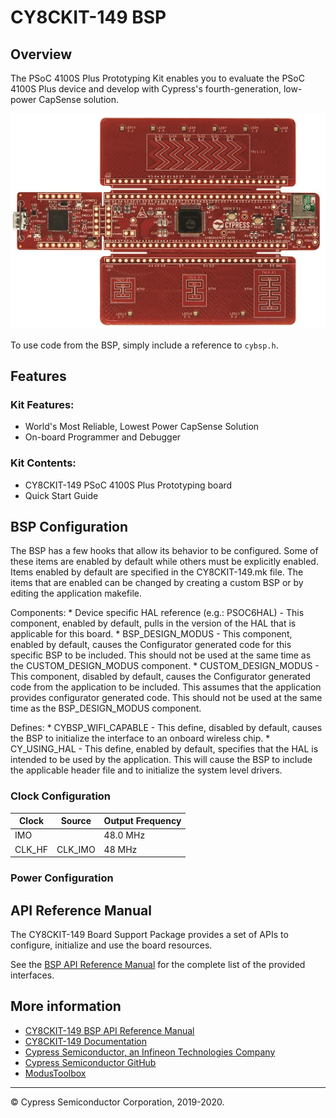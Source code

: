 # CY8CKIT-149 BSP

## Overview

The PSoC 4100S Plus Prototyping Kit enables you to evaluate the PSoC 4100S Plus device and develop with Cypress's fourth-generation, low-power CapSense solution.

![](docs/html/board.png)

To use code from the BSP, simply include a reference to `cybsp.h`.

## Features

### Kit Features:

* World's Most Reliable, Lowest Power CapSense Solution
* On-board Programmer and Debugger

### Kit Contents:

* CY8CKIT-149 PSoC 4100S Plus Prototyping board
* Quick Start Guide

## BSP Configuration

The BSP has a few hooks that allow its behavior to be configured. Some of these items are enabled by default while others must be explicitly enabled. Items enabled by default are specified in the CY8CKIT-149.mk file. The items that are enabled can be changed by creating a custom BSP or by editing the application makefile.

Components:
    * Device specific HAL reference (e.g.: PSOC6HAL) - This component, enabled by default, pulls in the version of the HAL that is applicable for this board.
    * BSP_DESIGN_MODUS - This component, enabled by default, causes the Configurator generated code for this specific BSP to be included. This should not be used at the same time as the CUSTOM_DESIGN_MODUS component.
    * CUSTOM_DESIGN_MODUS - This component, disabled by default, causes the Configurator generated code from the application to be included. This assumes that the application provides configurator generated code. This should not be used at the same time as the BSP_DESIGN_MODUS component.

Defines:
    * CYBSP_WIFI_CAPABLE - This define, disabled by default, causes the BSP to initialize the interface to an onboard wireless chip.
    * CY_USING_HAL - This define, enabled by default, specifies that the HAL is intended to be used by the application. This will cause the BSP to include the applicable header file and to initialize the system level drivers.

### Clock Configuration

| Clock    | Source    | Output Frequency |
|----------|-----------|------------------|
| IMO      |           | 48.0 MHz         |
| CLK_HF   | CLK_IMO   | 48 MHz           |

### Power Configuration


## API Reference Manual

The CY8CKIT-149 Board Support Package provides a set of APIs to configure, initialize and use the board resources.

See the [BSP API Reference Manual][api] for the complete list of the provided interfaces.

## More information
* [CY8CKIT-149 BSP API Reference Manual][api]
* [CY8CKIT-149 Documentation](https://www.cypress.com/documentation/development-kitsboards/cy8ckit-149-psoc-4100s-plus-prototyping-kit)
* [Cypress Semiconductor, an Infineon Technologies Company](http://www.cypress.com)
* [Cypress Semiconductor GitHub](https://github.com/cypresssemiconductorco)
* [ModusToolbox](https://www.cypress.com/products/modustoolbox-software-environment)

[api]: https://cypresssemiconductorco.github.io/TARGET_CY8CKIT-149/html/modules.html

---
© Cypress Semiconductor Corporation, 2019-2020.